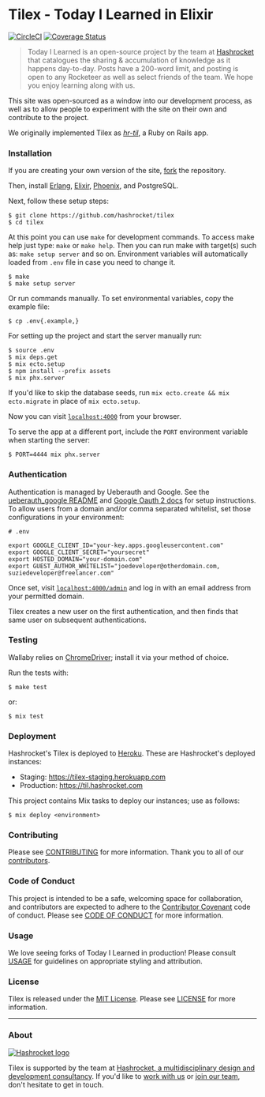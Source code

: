 # Tilex - Today I Learned in Elixir

[![CircleCI](https://circleci.com/gh/hashrocket/tilex.svg?style=svg)](https://circleci.com/gh/hashrocket/tilex) [![Coverage Status](https://coveralls.io/repos/github/hashrocket/tilex/badge.svg?branch=master)](https://coveralls.io/github/hashrocket/tilex?branch=master)

> Today I Learned is an open-source project by the team at
> [Hashrocket](https://hashrocket.com/) that catalogues the sharing &
> accumulation of knowledge as it happens day-to-day. Posts have a 200-word
> limit, and posting is open to any Rocketeer as well as select friends of the
> team. We hope you enjoy learning along with us.

This site was open-sourced as a window into our development process, as well as
to allow people to experiment with the site on their own and contribute to the
project.

We originally implemented Tilex as
[_hr-til_](https://github.com/hashrocket/hr-til), a Ruby on Rails app.

### Installation

If you are creating your own version of the site,
[fork](https://help.github.com/articles/fork-a-repo/) the repository.

Then, install [Erlang](https://www.erlang.org/),
[Elixir](https://elixir-lang.org/),
[Phoenix](http://www.phoenixframework.org/docs/installation), and PostgreSQL.

Next, follow these setup steps:

```shell
$ git clone https://github.com/hashrocket/tilex
$ cd tilex
```

At this point you can use `make` for development commands. To access make help just type: `make` or `make help`. Then you can run make with target(s) such as: `make setup server` and so on. Environment variables will automatically loaded from `.env` file in case you need to change it.

```shell
$ make
$ make setup server
```

Or run commands manually. To set environmental variables, copy the example file:

```shell
$ cp .env{.example,}
```

For setting up the project and start the server manually run:

```shell
$ source .env
$ mix deps.get
$ mix ecto.setup
$ npm install --prefix assets
$ mix phx.server
```

If you'd like to skip the database seeds, run `mix ecto.create && mix
ecto.migrate` in place of `mix ecto.setup`.

Now you can visit [`localhost:4000`](http://localhost:4000) from your browser.

To serve the app at a different port, include the `PORT` environment
variable when starting the server:

```shell
$ PORT=4444 mix phx.server
```

### Authentication

Authentication is managed by Ueberauth and Google. See the
[ueberauth_google README](https://github.com/ueberauth/ueberauth_google)
and [Google Oauth 2 docs](https://developers.google.com/identity/protocols/OAuth2WebServer) for
setup instructions. To allow users from a domain and/or comma separated whitelist, set those configurations in
your environment:

```shell
# .env

export GOOGLE_CLIENT_ID="your-key.apps.googleusercontent.com"
export GOOGLE_CLIENT_SECRET="yoursecret"
export HOSTED_DOMAIN="your-domain.com"
export GUEST_AUTHOR_WHITELIST="joedeveloper@otherdomain.com, suziedeveloper@freelancer.com"
```

Once set, visit [`localhost:4000/admin`](http://localhost:4000/admin) and log
in with an email address from your permitted domain.

Tilex creates a new user on the first authentication, and then finds that same
user on subsequent authentications.

### Testing

Wallaby relies on
[ChromeDriver](https://sites.google.com/a/chromium.org/chromedriver/); install
it via your method of choice.

Run the tests with:

```shell
$ make test
```

or:

```shell
$ mix test
```

### Deployment

Hashrocket's Tilex is deployed to [Heroku](https://www.heroku.com/). These are
Hashrocket's deployed instances:

- Staging: https://tilex-staging.herokuapp.com
- Production: https://til.hashrocket.com

This project contains Mix tasks to deploy our instances; use as follows:

```shell
$ mix deploy <environment>
```

### Contributing

Please see [CONTRIBUTING](CONTRIBUTING.md) for more information. Thank you to
all of our [contributors][contrib].

### Code of Conduct

This project is intended to be a safe, welcoming space for collaboration, and
contributors are expected to adhere to the [Contributor
Covenant](http://contributor-covenant.org) code of conduct. Please see [CODE OF
CONDUCT](CODE_OF_CONDUCT.md) for more information.

### Usage

We love seeing forks of Today I Learned in production! Please consult
[USAGE](USAGE.md) for guidelines on appropriate styling and attribution.

### License

Tilex is released under the [MIT License](http://www.opensource.org/licenses/MIT). Please
see [LICENSE](LICENSE.md) for more information.

---

### About

[![Hashrocket logo](https://hashrocket.com/hashrocket_logo.svg)](https://hashrocket.com)

Tilex is supported by the team at [Hashrocket, a multidisciplinary design and
development consultancy](https://hashrocket.com). If you'd like to [work with
us](https://hashrocket.com/contact-us/hire-us) or [join our
team](https://hashrocket.com/contact-us/jobs), don't hesitate to get in touch.

[contrib]: https://github.com/hashrocket/tilex/graphs/contributors
